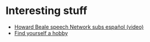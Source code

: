 # Interesting stuff

* [Howard Beale speech Network subs español (video)](https://www.youtube.com/watch?v=0kllMwZE8xQ)
* [Find yourself a hobby](http://findyourselfahobby.com/)
